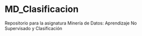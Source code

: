 # MD_Clasificacion
Repositorio para la asignatura Minería de Datos: Aprendizaje No Supervisado y Clasificación
